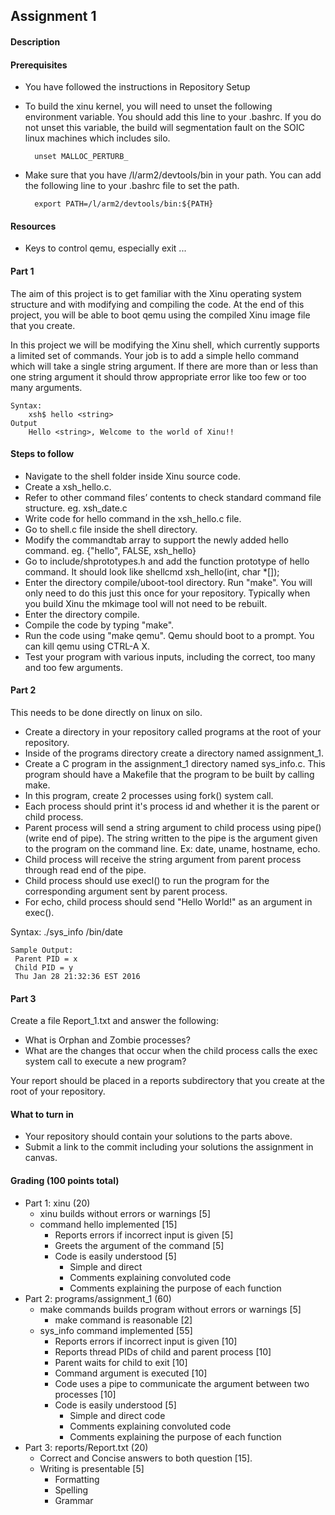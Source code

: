 ## Assignment 1

#### Description
#### Prerequisites
- You have followed the instructions in Repository Setup
- To build the xinu kernel, you will need to unset the following environment variable. You should add this line to your .bashrc. If you do not unset this variable, the build will segmentation fault on the SOIC linux machines which includes silo.

        unset MALLOC_PERTURB_

- Make sure that you have /l/arm2/devtools/bin in your path. You can add the following line to your .bashrc file to set the path.

        export PATH=/l/arm2/devtools/bin:${PATH}

#### Resources
- Keys to control qemu, especially exit ...

#### Part 1
The aim of this project is to get familiar with the Xinu operating system structure and with modifying and compiling the code. At the end of this project, you will be able to boot qemu using the compiled Xinu image file that you create.

In this project we will be modifying the Xinu shell, which currently supports a limited set of commands. Your job is to add a simple hello command which will take a single string argument. If there are more than or less than one string argument it should throw appropriate error like too few or too many arguments.

    Syntax: 
        xsh$ hello <string>
    Output
        Hello <string>, Welcome to the world of Xinu!!

#### Steps to follow
- Navigate to the shell folder inside Xinu source code.
- Create a xsh_hello.c.
- Refer to other command files’ contents to check standard command file structure. eg. xsh_date.c
- Write code for hello command in the xsh_hello.c file.
- Go to shell.c file inside the shell directory.
- Modify the commandtab array to support the newly added hello command. eg. {"hello", FALSE, xsh_hello}
- Go to include/shprototypes.h and add the function prototype of hello command. It should look like shellcmd xsh_hello(int, char *[]);
- Enter the directory compile/uboot-tool directory. Run "make". You will only need to do this just this once for your repository. Typically when you build Xinu the mkimage tool will not need to be rebuilt.
- Enter the directory compile.
- Compile the code by typing "make".
- Run the code using "make qemu". Qemu should boot to a prompt. You can kill qemu using CTRL-A X.
- Test your program with various inputs, including the correct, too many and too few arguments.

#### Part 2
This needs to be done directly on linux on silo.

- Create a directory in your repository called programs at the root of your repository.
- Inside of the programs directory create a directory named assignment_1.
- Create a C program in the assignment_1 directory named sys_info.c. This program should have a Makefile that the program to be built by calling make.
- In this program, create 2 processes using fork() system call.
- Each process should print it's process id and whether it is the parent or child process.
- Parent process will send a string argument to child process using pipe()(write end of pipe). The string written to the pipe is the argument given to the program on the command line. Ex: date, uname, hostname, echo.
- Child process will receive the string argument from parent process through read end of the pipe.
- Child process should use execl() to run the program for the corresponding argument sent by parent process.
- For echo, child process should send "Hello World!" as an argument in exec().

Syntax: ./sys_info /bin/date

    Sample Output:
     Parent PID = x
     Child PID = y
     Thu Jan 28 21:32:36 EST 2016

#### Part 3
Create a file Report_1.txt and answer the following:

- What is Orphan and Zombie processes?
- What are the changes that occur when the child process calls the exec system call to execute a new program?

Your report should be placed in a reports subdirectory that you create at the root of your repository.

#### What to turn in
- Your repository should contain your solutions to the parts above.
- Submit a link to the commit including your solutions the assignment in canvas.

#### Grading (100 points total)
- Part 1: xinu (20)
	- xinu builds without errors or warnings [5]
	- command hello implemented [15]
		- Reports errors if incorrect input is given [5]
		- Greets the argument of the command [5]
		- Code is easily understood [5]
			- Simple and direct
			- Comments explaining convoluted code
			- Comments explaining the purpose of each function
- Part 2: programs/assignment_1 (60)
	- make commands builds program without errors or warnings [5]
		- make command is reasonable [2]
	- sys_info command implemented [55]
		- Reports errors if incorrect input is given [10]
		- Reports thread PIDs of child and parent process [10]
		- Parent waits for child to exit [10]
		- Command argument is executed [10]
		- Code uses a pipe to communicate the argument between two processes [10]
		- Code is easily understood [5]
			- Simple and direct code
			- Comments explaining convoluted code
			- Comments explaining the purpose of each function
- Part 3: reports/Report.txt (20)
	- Correct and Concise answers to both question [15].
	- Writing is presentable [5]
		- Formatting
		- Spelling
		- Grammar